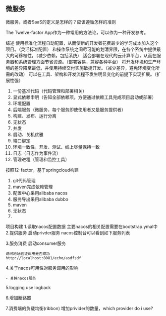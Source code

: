## 微服务

微服务，或者SaaS的定义是怎样的？应该遵循怎样的准则

The Twelve-factor App作为一种常用的方法论，可以作为一种开发参考。

综述
使用标准化流程自动配置，从而使新的开发者花费最少的学习成本加入这个项目。（灵活标准配置）
和操作系统之间尽可能的划清界限，在各个系统中提供最大的可移植性。（减少依赖，包括系统）
适合部署在现代的云计算平台，从而在服务器和系统管理方面节省资源。（部署容易，兼容各种平台）
将开发环境和生产环境的差异降至最低，并使用持续交付实施敏捷开发。（减少差异，避免环境变化所需的改动）
可以在工具、架构和开发流程不发生明显变化的前提下实现扩展。（扩展性强）

1. 一份基准代码（代码管理和部署相关）
2. 显式依赖申明（告知全部依赖项，方便通过依赖工具完成项目启动或部署）
3. 环境配置
4. 后端服务（微服务，每个服务即使使用者又是服务提供者）
5. 构建、发布、运行分离
6. 无状态
7. 并发
8. 启动、关机优雅
9. 端口绑定
10. 环境一致性，开发、测试、线上尽量保持一致
11. 日志（日志作为事件流）
12. 管理进程（管理和监控工具）


按照12-factor，基于springcloud构建

1. git代码管理
2. maven完成依赖管理
3. 配置中心采用alibaba nacos
4. 服务导出采用alibaba dubbo 
5. maven
6. 无状态
7. 


项目构建
1.读取nacos配置数据
    主要nacos的相关配置需要在bootstrap.ymal中
2.提供服务
    启动privder服务
    nacos控制台可以看到如下服务列表

3.服务消费
    启动consumer服务
    
    访问地址验证调用是否成功
    http://localhost:8081/echo/asdfsdf
         	
         	
4.关于nacos可用性对服务调用的影响

    - 关掉nacos服务
    
5.logging use logback

6.增加断路器

7.消费端的负载均衡(ribbon)
    增加privider的数量，which provider do i use?
    
    